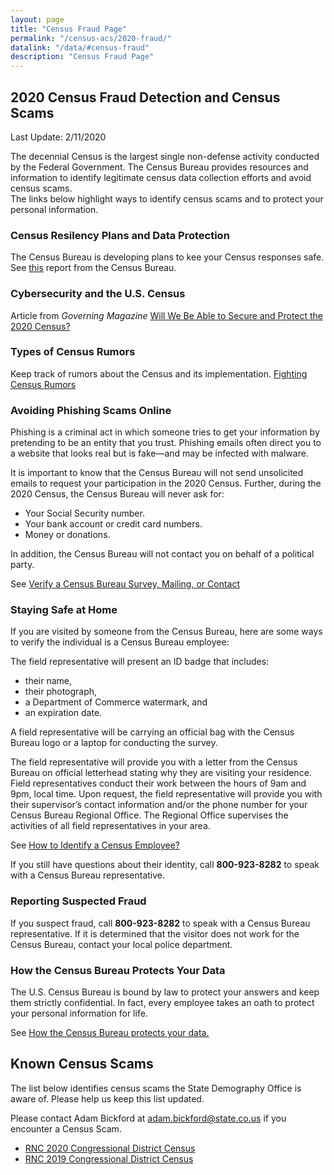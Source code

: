```yaml
---
layout: page
title: "Census Fraud Page"
permalink: "/census-acs/2020-fraud/"
datalink: "/data/#census-fraud"
description: "Census Fraud Page"
---
```


## 2020 Census Fraud Detection and Census Scams
 
 Last Update:  2/11/2020
 
 
 The decennial Census is the largest single non-defense activity conducted by the Federal Government. 
 The Census Bureau provides resources and information to identify legitimate census data collection efforts and avoid census scams.  
 The links below highlight ways to identify census scams and to protect your personal information. 
 
### Census Resilency Plans and Data Protection
The Census Bureau is developing plans to kee your Census responses safe.  See [this](https://www.census.gov/newsroom/blogs/director/2020/02/all_2020_census_syst.html) report from the Census Bureau.

### Cybersecurity and the U.S. Census
Article from *Governing Magazine* [Will We Be Able to Secure and Protect the 2020 Census?](https://www.governing.com/security/will-we-be-able-to-secure-protect-the-2020-census.html)
 
### Types of Census Rumors
Keep track of rumors about the Census and its implementation.  [Fighting Census Rumors](https://2020census.gov/en/news-events/rumors.html)

### Avoiding Phishing Scams Online
 Phishing is a criminal act in which someone tries to get your information by pretending to be an entity that you trust. 
 Phishing emails often direct you to a website that looks real but is fake—and may be infected with malware.

It is important to know that the Census Bureau will not send unsolicited emails to request your participation in the 2020 Census. 
Further, during the 2020 Census, the Census Bureau will never ask for:

 - Your Social Security number.
 - Your bank account or credit card numbers.
 - Money or donations.
 
In addition, the Census Bureau will not contact you on behalf of a political party. 
 
 See [Verify a Census Bureau Survey, Mailing, or Contact](https://www.census.gov/programs-surveys/surveyhelp/verify-a-survey.html)
 
### Staying Safe at Home
 If you are visited by someone from the Census Bureau, here are some ways to verify the individual is a Census Bureau employee:

The field representative will present an ID badge that includes:

- their name,
- their photograph,
- a Department of Commerce watermark, and
- an expiration date.
 
A field representative will be carrying an official bag with the Census Bureau logo or a laptop for conducting the survey.

The field representative will provide you with a letter from the Census Bureau on official letterhead stating why they are visiting your residence.
Field representatives conduct their work between the hours of 9am and 9pm, local time.
Upon request, the field representative will provide you with their supervisor’s contact information and/or the phone number for your Census Bureau Regional Office. 
The Regional Office supervises the activities of all field representatives in your area.

See [How to Identify a Census Employee?](https://www.census.gov/about/regions/denver/contact/identify.html)

If you still have questions about their identity, call **800-923-8282** to speak with a Census Bureau representative.

### Reporting Suspected Fraud

If you suspect fraud, call **800-923-8282** to speak with a Census Bureau representative. If it is determined that the visitor does not work for the Census Bureau, contact your local police department.
 


### How the Census Bureau Protects Your Data
The U.S. Census Bureau is bound by law to protect your answers and keep them strictly confidential. 
In fact, every employee takes an oath to protect your personal information for life.
 
 See [How the Census Bureau protects your data.](https://2020census.gov/en/data-protection.html)
 
## Known Census Scams

 The list below identifies census scams the State Demography Office is aware of.
 Please help us keep this list updated.  
 
 Please contact Adam Bickford at [adam.bickford@state.co.us](maito:adam.bickford@state.co.us) if you encounter a Census Scam.

 - [RNC 2020 Congressional District Census](https://www.fox21news.com/news/preparing-for-the-2020-u-s-census/)
 - [RNC 2019 Congressional District Census](https://www.washingtonpost.com/politics/2019/09/30/rnc-solicited-money-trumps-reelection-with-forms-that-look-lot-like-official-census/) 
